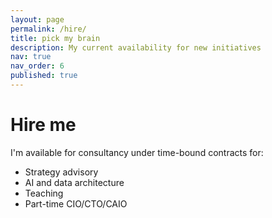 ```yaml
---
layout: page
permalink: /hire/
title: pick my brain
description: My current availability for new initiatives
nav: true
nav_order: 6
published: true
---
```


# Hire me

I'm available for consultancy under time-bound contracts for:

- Strategy advisory
- AI and data architecture
- Teaching
- Part-time CIO/CTO/CAIO
